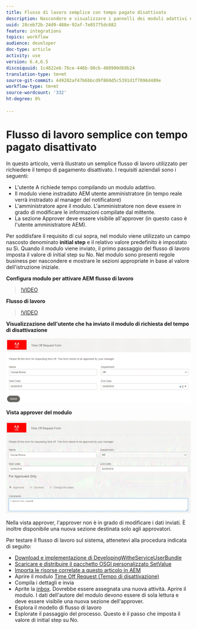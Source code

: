 ```yaml
---
title: Flusso di lavoro semplice con tempo pagato disattivato
description: Nascondere e visualizzare i pannelli dei moduli adattivi nel flusso di lavoro AEM
uuid: 28ceb72b-24d9-488e-92af-7e85775dc682
feature: integrations
topics: workflow
audience: developer
doc-type: article
activity: use
version: 6.4,6.5
discoiquuid: 1c4822e6-76ce-446b-98cb-408900d68b24
translation-type: tm+mt
source-git-commit: 449202af47b6bbcd9f860d5c5391d1f7096d489e
workflow-type: tm+mt
source-wordcount: '332'
ht-degree: 0%

---
```



# Flusso di lavoro semplice con tempo pagato disattivato

In questo articolo, verrà illustrato un semplice flusso di lavoro utilizzato per richiedere il tempo di pagamento disattivato. I requisiti aziendali sono i seguenti:

* L&#39;utente A richiede tempo compilando un modulo adattivo.
* Il modulo viene instradato AEM utente amministratore (in tempo reale verrà instradato al manager del notificatore)
* L&#39;amministratore apre il modulo. L&#39;amministratore non deve essere in grado di modificare le informazioni compilate dal mittente.
* La sezione Approver deve essere visibile all&#39;approver (in questo caso è l&#39;utente amministratore AEM).

Per soddisfare il requisito di cui sopra, nel modulo viene utilizzato un campo nascosto denominato **initial step** e il relativo valore predefinito è impostato su Sì. Quando il modulo viene inviato, il primo passaggio del flusso di lavoro imposta il valore di initial step su No. Nel modulo sono presenti regole business per nascondere e mostrare le sezioni appropriate in base al valore dell&#39;istruzione iniziale.

**Configura modulo per attivare AEM flusso di lavoro**

>[!VIDEO](https://video.tv.adobe.com/v/28406?quality=9&learn=on)

**Flusso di lavoro**

>[!VIDEO](https://video.tv.adobe.com/v/28407?quality=9&learn=on)

**Visualizzazione dell&#39;utente che ha inviato il modulo di richiesta del tempo di disattivazione**

![initialstep](assets/initialstep.gif)

**Vista approver del modulo**

![approvverview](assets/approversview.gif)

Nella vista approver, l&#39;approver non è in grado di modificare i dati inviati. È inoltre disponibile una nuova sezione destinata solo agli approvatori.

Per testare il flusso di lavoro sul sistema, attenetevi alla procedura indicata di seguito:
* [Download e implementazione di DevelopingWitheServiceUserBundle](/help/forms/assets/common-osgi-bundles/DevelopingWithServiceUser.jar)
* [Scaricare e distribuire il pacchetto OSGI personalizzato SetValue](/help/forms/assets/common-osgi-bundles/SetValueApp.core-1.0-SNAPSHOT.jar)
* [Importa le risorse correlate a questo articolo in AEM](assets/helpxworkflow.zip)
* Aprire il modulo [Time Off Request (Tempo di disattivazione)](http://localhost:4502/content/dam/formsanddocuments/helpx/timeoffrequestform/jcr:content?wcmmode=disabled)
* Compila i dettagli e invia
* Aprite la [inbox](http://localhost:4502/mnt/overlay/cq/inbox/content/inbox.html). Dovrebbe essere assegnata una nuova attività. Aprire il modulo. I dati dell&#39;autore del modulo devono essere di sola lettura e deve essere visibile una nuova sezione dell&#39;approver.
* Esplora il modello di flusso di lavoro [](http://localhost:4502/editor.html/conf/global/settings/workflow/models/helpxworkflow.html)
* Esplorate il passaggio del processo. Questo è il passo che imposta il valore di initial step su No.
